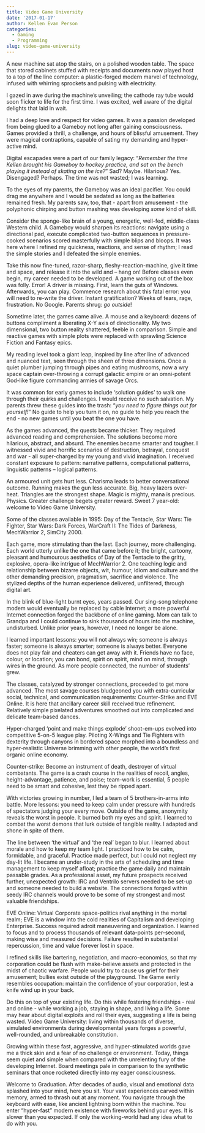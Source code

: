 ```yaml
---
title: Video Game University
date: '2017-01-17'
author: Kellen Evan Person
categories:
  - Gaming
  - Programming
slug: video-game-university
---
```


A new machine sat atop the stairs, on a polished wooden table. The space that stored cabinets stuffed with receipts and documents now played host to a top of the line computer: a plastic-forged modern marvel of technology, infused with whirring sprockets and pulsing with electricity.

I gazed in awe during the machine’s unveiling; the cathode ray tube would soon flicker to life for the first time. I was excited, well aware of the digital delights that laid in wait.

I had a deep love and respect for video games. It was a passion developed from being glued to a Gameboy not long after gaining consciousness. Games provided a thrill, a challenge, and hours of blissful amusement. They were magical contraptions, capable of sating my demanding and hyper-active mind.

Digital escapades were a part of our family legacy: “*Remember the time Kellen brought his Gameboy to hockey practice, and sat on the bench playing it instead of skating on the ice?*” Sad? Maybe. Hilarious? Yes. Disengaged? Perhaps. The time was not wasted; I was learning.

To the eyes of my parents, the Gameboy was an ideal pacifier. You could drag me anywhere and I would be sedated as long as the batteries remained fresh. My parents saw, too, that - apart from amusement - the polyphonic chirping and button mashing was developing *some* kind of skill.

Consider the sponge-like brain of a young, energetic, well-fed, middle-class Western child. A Gameboy would sharpen its reactions: navigate using a directional pad, execute complicated two-button sequences in pressure-cooked scenarios scored masterfully with simple blips and bloops. It was here where I refined my quickness, reactions, and sense of rhythm; I read the simple stories and I defeated the simple enemies.

Take this now fine-tuned, razor-sharp, fleshy-reaction-machine, give it time and space, and release it into the wild and – hang on! Before classes even begin, my career needed to be developed. A game working out of the box was folly. Error! A driver is missing. First, learn the guts of Windows. Afterwards, you can play. Commence research about this fatal error: you will need to re-write the driver. Instant gratification? Weeks of tears, rage, frustration. No Google. Parents shrug: *go outside*!

Sometime later, the games came alive. A mouse and a keyboard: dozens of buttons compliment a liberating X-Y axis of directionality. My two dimensional, two button reality shattered, feeble in comparison. Simple and reactive games with simple plots were replaced with sprawling Science Fiction and Fantasy epics.

My reading level took a giant leap, inspired by line after line of advanced and nuanced text, seen through the sheen of three dimensions. Once a quiet plumber jumping through pipes and eating mushrooms, now a wry space captain over-throwing a corrupt galactic empire or an omni-potent God-like figure commanding armies of savage Orcs.

It was common for early games to include ‘solution guides’ to walk one through their quirks and challenges. I would receive no such salvation. My parents threw these guides into the trash: “*you need to figure things out for yourself!*” No guide to help you turn it on, no guide to help you reach the end - no new games until you beat the one you have.

As the games advanced, the quests became thicker. They required advanced reading and comprehension. The solutions become more hilarious, abstract, and absurd. The enemies became smarter and tougher. I witnessed vivid and horrific scenarios of destruction, betrayal, conquest and war - all super-charged by my young and vivid imagination. I received constant exposure to pattern: narrative patterns, computational patterns, linguistic patterns – logical patterns.

An armoured unit gets hurt less. Charisma leads to better conversational outcome. Running makes the gun less accurate. Big, heavy lazers over-heat. Triangles are the strongest shape. Magic is mighty, mana is precious. Physics. Greater challenge begets greater reward. Sweet 7 year-old: welcome to Video Game University.

Some of the classes available in 1995: Day of the Tentacle, Star Wars: Tie Fighter, Star Wars: Dark Forces, WarCraft II: The Tides of Darkness, MechWarrior 2, SimCity 2000.


Each game, more stimulating than the last. Each journey, more challenging. Each world utterly unlike the one that came before it; the bright, cartoony, pleasant and humourous aesthetics of Day of the Tentacle to the gritty, explosive, opera-like intrigue of MechWarrior 2. One teaching logic and relationship between bizarre objects, wit, humour, idiom and culture and the other demanding precision, pragmatism, sacrifice and violence. The stylized depths of the human experience delivered, unfiltered, through digital art.

In the blink of blue-light burnt eyes, years passed. Our sing-song telephone modem would eventually be replaced by cable Internet; a more powerful Internet connection forged the backbone of online gaming. Mom can talk to Grandpa and I could continue to sink thousands of hours into the machine, undisturbed. Unlike prior years, however, I need no longer be alone.

I learned important lessons: you will not always win; someone is always faster; someone is always smarter; someone is always better. Everyone does not play fair and cheaters can get away with it. Friends have no face, colour, or location; you can bond, spirit on spirit, mind on mind, through wires in the ground. As more people connected, the number of students’ grew.

The classes, catalyzed by stronger connections, proceeded to get more advanced. The most savage courses bludgeoned you with extra-curricular social, technical, and communication requirements: Counter-Strike and EVE Online. It is here that ancillary career skill received true refinement. Relatively simple pixelated adventures smoothed out into complicated and delicate team-based dances.

Hyper-charged ‘point and make things explode’ shoot-em-ups evolved into competitive 5-on-5 league play. Piloting X-Wings and Tie Fighters with dexterity through canyons in bordered space morphed into a boundless and hyper-realistic Universe brimming with other people, the world’s first organic online economy.

Counter-strike: Become an instrument of death, destroyer of virtual combatants. The game is a crash course in the realities of recoil, angles, height-advantage, patience, and poise; team-work is essential, 5 people need to be smart and cohesive, lest they be ripped apart.

With victories growing in number, I led a team of 5 brothers-in-arms into battle. More lessons: you need to keep calm under pressure with hundreds of spectators judging your every move. Outside of the game, anonymity reveals the worst in people. It burned both my eyes and spirit. I learned to combat the worst demons that lurk outside of tangible reality. I adapted and shone in spite of them.

The line between ‘the virtual’ and ‘the real’ began to blur. I learned about morale and how to keep my team light. I practiced how to be calm, formidable, and graceful. Practice made perfect, but I could not neglect my day-lit life. I became an under-study in the arts of scheduling and time management to keep myself afloat; practice the game daily and maintain passable grades. As a professional asset, my future prospects received further, unexpected growth: IRC and Ventrilo servers needed to be set-up and someone needed to build a website. The connections forged within seedy IRC channels would prove to be some of my strongest and most valuable friendships.

EVE Online: Virtual Corporate space-politics rival anything in the mortal realm; EVE is a window into the cold realities of Capitalism and developing Enterprise. Success required adroit maneuvering and organization. I learned to focus and to process thousands of relevant data-points per-second, making wise and measured decisions. Failure resulted in substantial repercussion, time and value forever lost in space.

I refined skills like bartering, negotiation, and macro-economics, so that my corporation could be flush with make-believe assets and protected in the midst of chaotic warfare. People would try to cause us grief for their amusement; bullies exist outside of the playground. The Game eerily resembles occupation: maintain the confidence of your corporation, lest a knife wind up in your back.

Do this on top of your existing life. Do this while fostering friendships - real and online - while working a job, staying in shape, and living a life. Some may hear about digital exploits and roll their eyes, suggesting a life is being wasted. Video Game University: living within thousands of diverse, simulated environments during developmental years forges a powerful, well-rounded, and unbreakable constitution.

Growing within these fast, aggressive, and hyper-stimulated worlds gave me a thick skin and a fear of no challenge or environment. Today, things seem quiet and simple when compared with the unrelenting fury of the developing Internet. Board meetings pale in comparison to the synthetic seminars that once rocketed directly into my eager consciousness.

Welcome to Graduation. After decades of audio, visual and emotional data splashed into your mind, here you sit. Your vast experiences carved within memory, armed to thrash out at any moment. You navigate through the keyboard with ease, like ancient lightning born within the machine. You enter “hyper-fast” modern existence with fireworks behind your eyes. It is slower than you expected. If only the working-world had any idea what to do with you.
